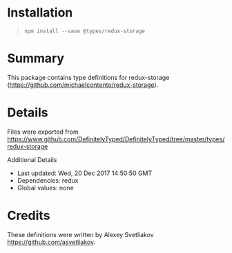 # Installation
> `npm install --save @types/redux-storage`

# Summary
This package contains type definitions for redux-storage (https://github.com/michaelcontento/redux-storage).

# Details
Files were exported from https://www.github.com/DefinitelyTyped/DefinitelyTyped/tree/master/types/redux-storage

Additional Details
 * Last updated: Wed, 20 Dec 2017 14:50:50 GMT
 * Dependencies: redux
 * Global values: none

# Credits
These definitions were written by Alexey Svetliakov <https://github.com/asvetliakov>.

